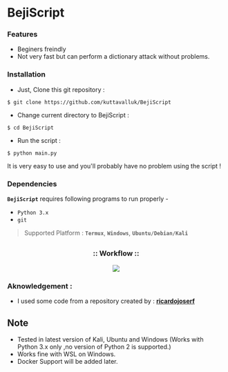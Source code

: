 # BejiScript

### Features

- Beginers freindly
- Not very fast but can perform a dictionary attack without problems.

### Installation

- Just, Clone this git repository :
```
$ git clone https://github.com/kuttavalluk/BejiScript
```

- Change current directory to BejiScript :
```
$ cd BejiScript
```
- Run the script :
```
$ python main.py
```
It is very easy to use and you'll probably have no problem using the script !

### Dependencies

**`BejiScript`** requires following programs to run properly - 
- `Python 3.x`
- `git`

> Supported Platform : **`Termux`**, **`Windows`**, **`Ubuntu/Debian/Kali`**

##

<h3 align="center">
:: Workflow ::
</h3>
<p align="center">
<img src=".imgs/wf.gif"/>
</p>

### Aknowledgement :
- I used some code from a repository created by : [**ricardojoserf**](https://github.com/ricardojoserf)

## Note
- Tested in latest version of Kali, Ubuntu and Windows (Works with Python 3.x only ,no version of Python 2 is supported.)
- Works fine with WSL on Windows.
- Docker Support will be added later.
